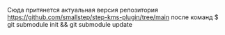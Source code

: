 Сюда притянется актуальная версия репозитория https://github.com/smallstep/step-kms-plugin/tree/main после команд $ git submodule init && git submodule update